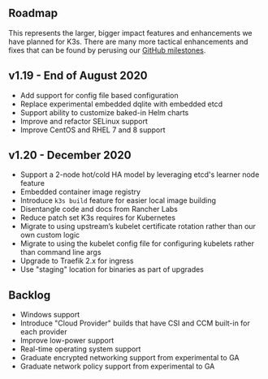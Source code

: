 Roadmap
---
This represents the larger, bigger impact features and enhancements we have planned for K3s. There are many more tactical enhancements and fixes that can be found by perusing our [GitHub milestones](https://github.com/rancher/k3s/milestones).


v1.19 - End of August 2020
---
- Add support for config file based configuration
- Replace experimental embedded dqlite with embedded etcd
- Support ability to customize baked-in Helm charts
- Improve and refactor SELinux support
- Improve CentOS and RHEL 7 and 8 support


v1.20 - December 2020
---
- Support a 2-node hot/cold HA model by leveraging etcd's learner node feature
- Embedded container image registry
- Introduce `k3s build` feature for easier local image building
- Disentangle code and docs from Rancher Labs
- Reduce patch set K3s requires for Kubernetes
- Migrate to using upstream’s kubelet certificate rotation rather than our own custom logic
- Migrate to using the kubelet config file for configuring kubelets rather than command line args
- Upgrade to Traefik 2.x for ingress
- Use "staging" location for binaries as part of upgrades


Backlog
---
- Windows support
- Introduce "Cloud Provider" builds that have CSI and CCM built-in for each provider
- Improve low-power support
- Real-time operating system support
- Graduate encrypted networking support from experimental to GA
- Graduate network policy support from experimental to GA
